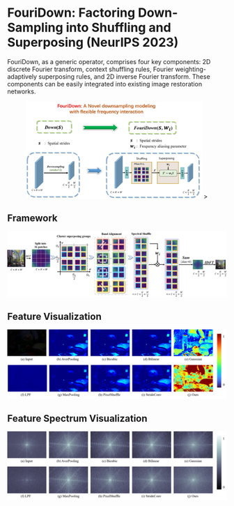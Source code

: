 # FouriDown: Factoring Down-Sampling into Shuffling and Superposing (NeurIPS 2023)

FouriDown, as a generic operator, comprises four key components: 2D discrete Fourier transform, context shuffling rules, Fourier weighting-adaptively superposing rules, and 2D inverse Fourier transform. These components can be easily integrated into existing image restoration networks.

<div align="center"><img src='images/Intro.png' width="80%" height="auto">
></div>

## Framework
<img src='images/Framework.jpg'></img>

## Feature Visualization
<img src='images/v1.png'></img>

## Feature Spectrum Visualization
<img src='images/v2.png'></img>



